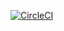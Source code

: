 [![CircleCI](https://circleci.com/gh/dtiesling/ci-test.svg?style=svg)](https://circleci.com/gh/dtiesling/ci-test)